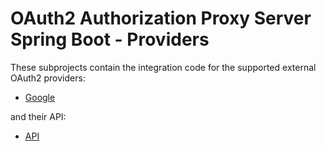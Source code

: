 # OAuth2 Authorization Proxy Server Spring Boot - Providers

These subprojects contain the integration code for the supported external OAuth2 providers:

* [Google](google)

and their API:

* [API](api)
